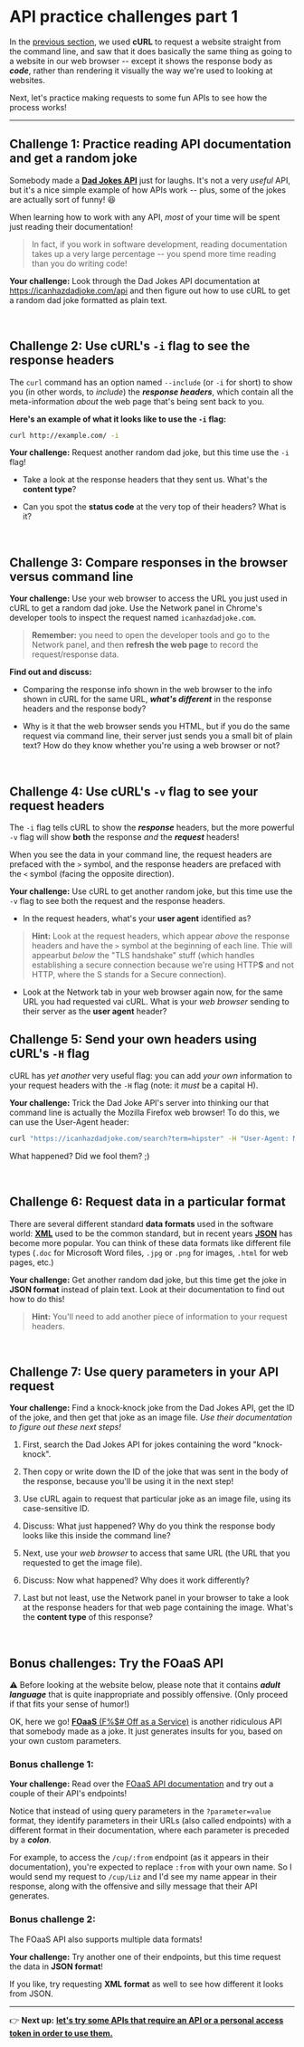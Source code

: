 # API practice challenges part 1

In the [previous section](https://github.com/LearningNerd/intro-apis-workshop/blob/master/curl-intro.md), we used **cURL** to request a website straight from the command line, and saw that it does basically the same thing as going to a website in our web browser -- except it shows the response body as ***code***, rather than rendering it visually the way we're used to looking at websites.

Next, let's practice making requests to some fun APIs to see how the process works!

<hr/>

## Challenge 1: Practice reading API documentation and get a random joke

Somebody made a [**Dad Jokes API**](https://icanhazdadjoke.com/api) just for laughs. It's not a very *useful* API, but it's a nice simple example of how APIs work -- plus, some of the jokes are actually sort of funny! :laughing:

When learning how to work with any API, *most* of your time will be spent just reading their documentation!

  > In fact, if you work in software development, reading documentation takes up a very large percentage -- you spend more time reading than you do writing code!

**Your challenge:** Look through the Dad Jokes API documentation at https://icanhazdadjoke.com/api and then figure out how to use cURL to get a random dad joke formatted as plain text.

<br/>

## Challenge 2: Use cURL's `-i` flag to see the response headers

The `curl` command has an option named `--include` (or `-i` for short) to show you (in other words, to *include*) the ***response headers***, which contain all the meta-information *about* the web page that's being sent back to you.

**Here's an example of what it looks like to use the `-i` flag:**

```bash
curl http://example.com/ -i
```

**Your challenge:** Request another random dad joke, but this time use the `-i` flag!

  - Take a look at the response headers that they sent us. What's the **content type**? 
  
  - Can you spot the **status code** at the very top of their headers? What is it?

<br/>

## Challenge 3: Compare responses in the browser versus command line

**Your challenge:** Use your web browser to access the URL you just used in cURL to get a random dad joke. Use the Network panel in Chrome's developer tools to inspect the request named `icanhazdadjoke.com`.

  > **Remember:** you need to open the developer tools and go to the Network panel, and then **refresh the web page** to record the request/response data.

**Find out and discuss:**

  - Comparing the response info shown in the web browser to the info shown in cURL for the same URL, ***what's different*** in the response headers and the response body?
  
  - Why is it that the web browser sends you HTML, but if you do the same request via command line, their server just sends you a small bit of plain text? How do they know whether you're using a web browser or not?

<br/>

## Challenge 4: Use cURL's `-v` flag to see your request headers

The `-i` flag tells cURL to show the ***response*** headers, but the more powerful `-v` flag will show **both** the response *and* the ***request*** headers!

When you see the data in your command line, the request headers are prefaced with the `>` symbol, and the response headers are prefaced with the `<` symbol (facing the opposite direction).

**Your challenge:** Use cURL to get another random joke, but this time use the `-v` flag to see both the request and the response headers.

  - In the request headers, what's your **user agent** identified as?
  
  > **Hint:** Look at the request headers, which appear *above* the response headers and have the `>` symbol at the beginning of each line. Thie will appearbut *below* the "TLS handshake" stuff (which handles establishing a secure connection because we're using HTTP**S** and not HTTP, where the S stands for a Secure connection).
 
  - Look at the Network tab in your web browser again now, for the same URL you had requested vai cURL. What is your *web browser* sending to their server as the **user agent** header?


## Challenge 5: Send your own headers using cURL's `-H` flag

cURL has *yet another* very useful flag: you can add *your own* information to your request headers with the `-H` flag (note: it *must* be a capital H).

**Your challenge:** Trick the Dad Joke API's server into thinking our that command line is actually the Mozilla Firefox web browser! To do this, we can use the User-Agent header:

```bash
curl "https://icanhazdadjoke.com/search?term=hipster" -H "User-Agent: Mozilla/5.0"
```

What happened? Did we fool them? ;)

<br/>

## Challenge 6: Request data in a particular format

There are several different standard **data formats** used in the software world: [**XML**](https://en.wikipedia.org/wiki/XML) used to be the common standard, but in recent years [**JSON**](https://en.wikipedia.org/wiki/JSON) has become more popular. You can think of these data formats like different file types (`.doc` for Microsoft Word files, `.jpg` or `.png` for images, `.html` for web pages, etc.)

**Your challenge:** Get another random dad joke, but this time get the joke in **JSON format** instead of plain text. Look at their documentation to find out how to do this!

  > **Hint:** You'll need to add another piece of information to your request headers.

<br/>

## Challenge 7: Use query parameters in your API request

**Your challenge:** Find a knock-knock joke from the Dad Jokes API, get the ID of the joke, and then get that joke as an image file. *Use their documentation to figure out these next steps!*
  
  1. First, search the Dad Jokes API for jokes containing the word "knock-knock". 
  
  2. Then copy or write down the ID of the joke that was sent in the body of the response, because you'll be using it in the next step!
  
  3. Use cURL again to request that particular joke as an image file, using its case-sensitive ID.
  
  4. Discuss: What just happened? Why do you think the response body looks like this inside the command line?

  5. Next, use your *web browser* to access that same URL (the URL that you requested to get the image file).
  
  6. Discuss: Now what happened? Why does it work differently?

  7. Last but not least, use the Network panel in your browser to take a look at the response headers for that web page containing the image. What's the **content type** of this response?

<br/>

## Bonus challenges: Try the FOaaS API

:warning: Before looking at the website below, please note that it contains ***adult language*** that is quite inappropriate and possibly offensive. (Only proceed if that fits your sense of humor!)

OK, here we go! [**FOaaS** (F%$# Off as a Service)](http://www.foaas.com/) is another ridiculous API that somebody made as a joke. It just generates insults for you, based on your own custom parameters.

### Bonus challenge 1:

**Your challenge:** Read over the [FOaaS API documentation](http://www.foaas.com/) and try out a couple of their API's endpoints!

Notice that instead of using query parameters in the `?parameter=value` format, they identify parameters in their URLs (also called endpoints) with a different format in their documentation, where each parameter is preceded by a ***colon***.

For example, to access the `/cup/:from` endpoint (as it appears in their documentation), you're expected to replace `:from` with your own name. So I would send my request to `/cup/Liz` and I'd see my name appear in their response, along with the offensive and silly message that their API generates.


### Bonus challenge 2:

The FOaaS API also supports multiple data formats!

**Your challenge:** Try another one of their endpoints, but this time request the data in **JSON format**!

If you like, try requesting **XML format** as well to see how different it looks from JSON.

<hr/>

:point_right: **Next up:** [**let's try some APIs that require an API or a personal access token in order to use them.**](https://github.com/LearningNerd/intro-apis-workshop/blob/master/api-challenges-2.md)
